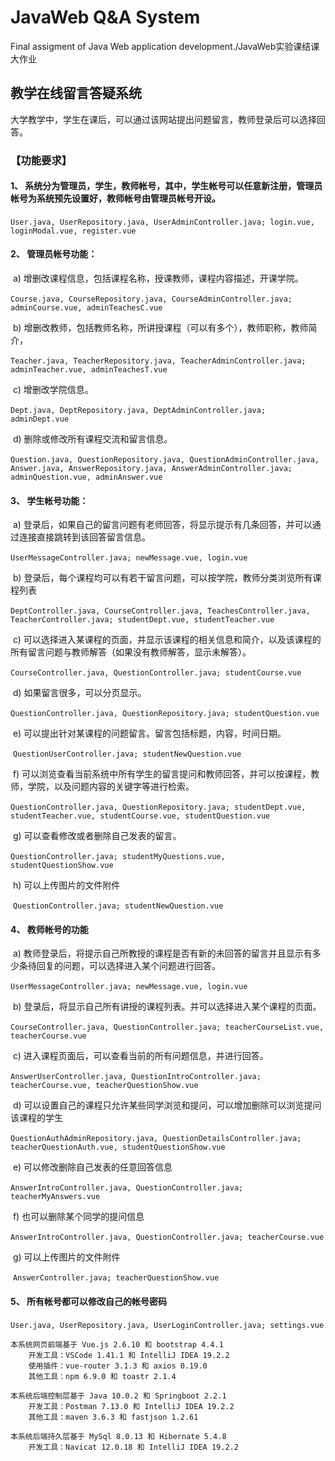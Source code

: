 # JavaWeb Q&A System
 Final assigment of Java Web application development./JavaWeb实验课结课大作业


## 教学在线留言答疑系统
大学教学中，学生在课后，可以通过该网站提出问题留言，教师登录后可以选择回答。 

### 【功能要求】 

#### 1、 系统分为管理员，学生，教师帐号，其中，学生帐号可以任意新注册，管理员帐号为系统预先设置好，教师帐号由管理员帐号开设。 

​			`User.java, UserRepository.java, UserAdminController.java; login.vue, loginModal.vue, register.vue`

#### 2、 管理员帐号功能： 

​	a) 增删改课程信息，包括课程名称，授课教师，课程内容描述，开课学院。 

​			`Course.java, CourseRepository.java, CourseAdminController.java; adminCourse.vue, adminTeachesC.vue`

​	b) 增删改教师，包括教师名称，所讲授课程（可以有多个），教师职称，教师简介， 

​			`Teacher.java, TeacherRepository.java, TeacherAdminController.java; adminTeacher.vue, adminTeachesT.vue`

​	c) 增删改学院信息。 

​			`Dept.java, DeptRepository.java, DeptAdminController.java; adminDept.vue`

​	d) 删除或修改所有课程交流和留言信息。 

​			`Question.java, QuestionRepository.java, QuestionAdminController.java, Answer.java, AnswerRepository.java, AnswerAdminController.java; adminQuestion.vue, adminAnswer.vue`

#### 3、 学生帐号功能： 

​	a) 登录后，如果自己的留言问题有老师回答，将显示提示有几条回答，并可以通过连接直接跳转到该回答留言信息。 

​			`UserMessageController.java; newMessage.vue, login.vue`

​	b) 登录后，每个课程均可以有若干留言问题，可以按学院，教师分类浏览所有课程列表 

​			`DeptController.java, CourseController.java, TeachesController.java, TeacherController.java; studentDept.vue, studentTeacher.vue`

​	c) 可以选择进入某课程的页面，并显示该课程的相关信息和简介，以及该课程的所有留言问题与教师解答（如果没有教师解答，显示未解答）。 

​			`CourseController.java, QuestionController.java; studentCourse.vue`

​	d) 如果留言很多，可以分页显示。 

​			`QuestionController.java, QuestionRepository.java; studentQuestion.vue`

​	e) 可以提出针对某课程的问题留言。留言包括标题，内容，时间日期。 

​			`QuestionUserController.java; studentNewQuestion.vue`

​	f) 可以浏览查看当前系统中所有学生的留言提问和教师回答，并可以按课程，教师，学院，以及问题内容的关键字等进行检索。 

​			`QuestionController.java, QuestionRepository.java; studentDept.vue, studentTeacher.vue, studentCourse.vue, studentQuestion.vue`

​	g) 可以查看修改或者删除自己发表的留言。 

​			`QuestionController.java; studentMyQuestions.vue, studentQuestionShow.vue`

​	h) 可以上传图片的文件附件 

​			`QuestionController.java; studentNewQuestion.vue`

#### 4、 教师帐号的功能 

​	a) 教师登录后，将提示自己所教授的课程是否有新的未回答的留言并且显示有多少条待回复的问题，可以选择进入某个问题进行回答。 

​			`UserMessageController.java; newMessage.vue, login.vue`

​	b) 登录后，将显示自己所有讲授的课程列表。并可以选择进入某个课程的页面。 

​			`CourseController.java, QuestionController.java; teacherCourseList.vue, teacherCourse.vue`

​	c) 进入课程页面后，可以查看当前的所有问题信息，并进行回答。 

​			`AnswerUserController.java, QuestionIntroController.java; teacherCourse.vue, teacherQuestionShow.vue`

​	d) 可以设置自己的课程只允许某些同学浏览和提问，可以增加删除可以浏览提问该课程的学生 

​			`QuestionAuthAdminRepository.java, QuestionDetailsController.java; teacherQuestionAuth.vue, studentQuestionShow.vue`

​	e) 可以修改删除自己发表的任意回答信息 

​			`AnswerIntroController.java, QuestionController.java; teacherMyAnswers.vue`

​	f) 也可以删除某个同学的提问信息 

​			`AnswerIntroController.java, QuestionController.java; teacherCourse.vue`

​	g) 可以上传图片的文件附件

​			`AnswerController.java; teacherQuestionShow.vue`

#### 5、 所有帐号都可以修改自己的帐号密码

​			`User.java, UserRepository.java, UserLoginController.java; settings.vue`



```
本系统网页前端基于 Vue.js 2.6.10 和 bootstrap 4.4.1 
	开发工具：VSCode 1.41.1 和 IntelliJ IDEA 19.2.2
	使用插件：vue-router 3.1.3 和 axios 0.19.0
	其他工具：npm 6.9.0 和 toastr 2.1.4
```

```
本系统后端控制层基于 Java 10.0.2 和 Springboot 2.2.1 
	开发工具：Postman 7.13.0 和 IntelliJ IDEA 19.2.2
	其他工具：maven 3.6.3 和 fastjson 1.2.61
```

```
本系统后端持久层基于 MySql 8.0.13 和 Hibernate 5.4.8
	开发工具：Navicat 12.0.18 和 IntelliJ IDEA 19.2.2
```
